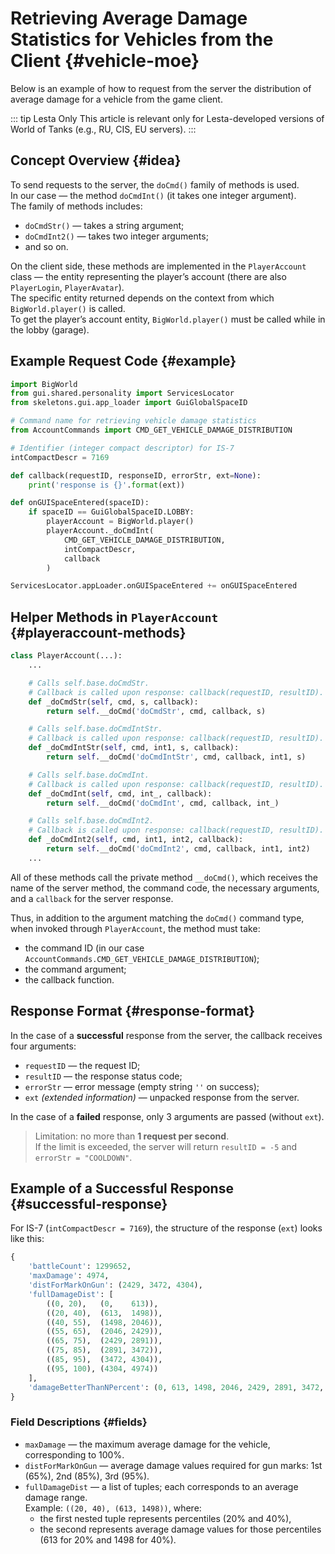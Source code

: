 
# Retrieving Average Damage Statistics for Vehicles from the Client {#vehicle-moe}

Below is an example of how to request from the server the distribution of average damage for a vehicle from the game client.

::: tip Lesta Only
This article is relevant only for Lesta-developed versions of World of Tanks (e.g., RU, CIS, EU servers).
:::

## Concept Overview {#idea}

To send requests to the server, the `doCmd()` family of methods is used.  
In our case — the method `doCmdInt()` (it takes one integer argument).  
The family of methods includes:

- `doCmdStr()` — takes a string argument;
- `doCmdInt2()` — takes two integer arguments;
- and so on.

On the client side, these methods are implemented in the `PlayerAccount` class — the entity representing the player’s account (there are also `PlayerLogin`, `PlayerAvatar`).  
The specific entity returned depends on the context from which `BigWorld.player()` is called.  
To get the player’s account entity, `BigWorld.player()` must be called while in the lobby (garage).

## Example Request Code {#example}

```python :line-numbers {1}
import BigWorld
from gui.shared.personality import ServicesLocator
from skeletons.gui.app_loader import GuiGlobalSpaceID

# Command name for retrieving vehicle damage statistics
from AccountCommands import CMD_GET_VEHICLE_DAMAGE_DISTRIBUTION

# Identifier (integer compact descriptor) for IS-7
intCompactDescr = 7169

def callback(requestID, responseID, errorStr, ext=None):
    print('response is {}'.format(ext))

def onGUISpaceEntered(spaceID):
    if spaceID == GuiGlobalSpaceID.LOBBY:
        playerAccount = BigWorld.player()
        playerAccount._doCmdInt(
            CMD_GET_VEHICLE_DAMAGE_DISTRIBUTION,
            intCompactDescr,
            callback
        )

ServicesLocator.appLoader.onGUISpaceEntered += onGUISpaceEntered
```

## Helper Methods in `PlayerAccount` {#playeraccount-methods}

```python :line-numbers {1}
class PlayerAccount(...):
    ...

    # Calls self.base.doCmdStr.
    # Callback is called upon response: callback(requestID, resultID).
    def _doCmdStr(self, cmd, s, callback):
        return self.__doCmd('doCmdStr', cmd, callback, s)

    # Calls self.base.doCmdIntStr.
    # Callback is called upon response: callback(requestID, resultID).
    def _doCmdIntStr(self, cmd, int1, s, callback):
        return self.__doCmd('doCmdIntStr', cmd, callback, int1, s)

    # Calls self.base.doCmdInt.
    # Callback is called upon response: callback(requestID, resultID).
    def _doCmdInt(self, cmd, int_, callback):
        return self.__doCmd('doCmdInt', cmd, callback, int_)

    # Calls self.base.doCmdInt2.
    # Callback is called upon response: callback(requestID, resultID).
    def _doCmdInt2(self, cmd, int1, int2, callback):
        return self.__doCmd('doCmdInt2', cmd, callback, int1, int2)
    ...
```

All of these methods call the private method `__doCmd()`, which receives the name of the server method, the command code, the necessary arguments, and a `callback` for the server response.

Thus, in addition to the argument matching the `doCmd()` command type, when invoked through `PlayerAccount`, the method must take:
- the command ID (in our case `AccountCommands.CMD_GET_VEHICLE_DAMAGE_DISTRIBUTION`);
- the command argument;
- the callback function.

## Response Format {#response-format}

In the case of a **successful** response from the server, the callback receives four arguments:

- `requestID` — the request ID;
- `resultID` — the response status code;
- `errorStr` — error message (empty string `''` on success);
- `ext` *(extended information)* — unpacked response from the server.

In the case of a **failed** response, only 3 arguments are passed (without `ext`).

> Limitation: no more than **1 request per second**.  
> If the limit is exceeded, the server will return `resultID = -5` and `errorStr = "COOLDOWN"`.

## Example of a Successful Response {#successful-response}

For IS-7 (`intCompactDescr = 7169`), the structure of the response (`ext`) looks like this:

```python
{
    'battleCount': 1299652,
    'maxDamage': 4974,
    'distForMarkOnGun': (2429, 3472, 4304),
    'fullDamageDist': [
        ((0, 20),   (0,    613)),
        ((20, 40),  (613,  1498)),
        ((40, 55),  (1498, 2046)),
        ((55, 65),  (2046, 2429)),
        ((65, 75),  (2429, 2891)),
        ((75, 85),  (2891, 3472)),
        ((85, 95),  (3472, 4304)),
        ((95, 100), (4304, 4974))
    ],
    'damageBetterThanNPercent': (0, 613, 1498, 2046, 2429, 2891, 3472, 4304, 4974)
}
```

### Field Descriptions {#fields}

- `maxDamage` — the maximum average damage for the vehicle, corresponding to 100%.
- `distForMarkOnGun` — average damage values required for gun marks: 1st (65%), 2nd (85%), 3rd (95%).
- `fullDamageDist` — a list of tuples; each corresponds to an average damage range.  
Example: `((20, 40), (613, 1498))`, where:
  - the first nested tuple represents percentiles (20% and 40%),
  - the second represents average damage values for those percentiles (613 for 20% and 1498 for 40%).
